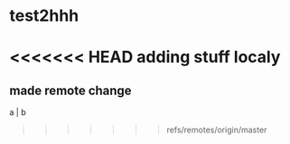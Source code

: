 # test2hhh
<<<<<<< HEAD
adding stuff localy	
=======
## made remote change
a | b
>>>>>>> refs/remotes/origin/master

